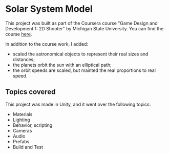 # Solar System Model

This project was built as part of the Coursera course "Game Design and
Development 1: 2D Shooter" by Michigan State University. You can find the
course [here](https://www.coursera.org/learn/game-design-and-development-1).

In addition to the course work, I added:
* scaled the astronomical objects to represent their real sizes and distances;
* the planets orbit the sun with an elliptical path;
* the orbit speeds are scaled, but mainted the real proportions to real speed.

## Topics covered

This project was made in Unity, and it went over the following topics:
* Materials
* Lighting
* Behavior, scripting
* Cameras
* Audio
* Prefabs
* Build and Test
